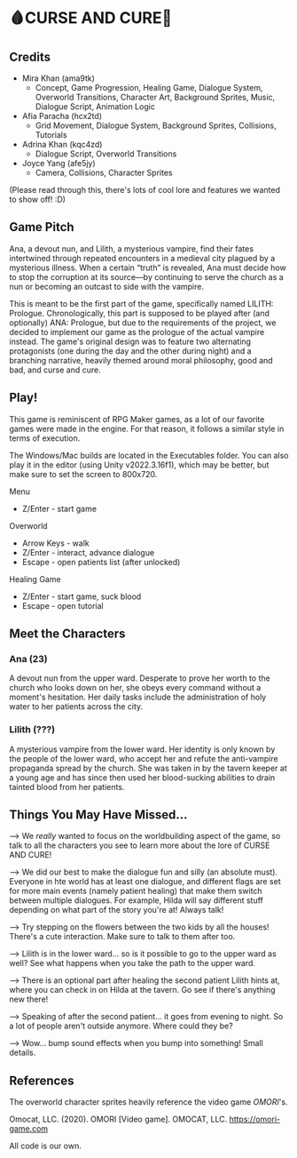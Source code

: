 # 🩸CURSE AND CURE💉

## Credits
- Mira Khan (ama9tk)
    - Concept, Game Progression, Healing Game, Dialogue System, Overworld Transitions, Character Art, Background Sprites, Music, Dialogue Script, Animation Logic
- Afia Paracha (hcx2td)
    - Grid Movement, Dialogue System, Background Sprites, Collisions, Tutorials
- Adrina Khan (kqc4zd)
    - Dialogue Script, Overworld Transitions
- Joyce Yang (afe5jy)
    - Camera, Collisions, Character Sprites 

(Please read through this, there's lots of cool lore and features we wanted to show off! :D)

## Game Pitch

Ana, a devout nun, and Lilith, a mysterious vampire, find their fates intertwined through repeated encounters in a medieval city plagued by a mysterious illness. When a certain “truth” is revealed, Ana must decide how to stop the corruption at its source—by continuing to serve the church as a nun or becoming an outcast to side with the vampire.

This is meant to be the first part of the game, specifically named LILITH: Prologue. Chronologically, this part is supposed to be played after (and optionally) ANA: Prologue, but due to the requirements of the project, we decided to implement our game as the prologue of the actual vampire instead. The game's original design was to feature two alternating protagonists (one during the day and the other during night) and a branching narrative, heavily themed around moral philosophy, good and bad, and curse and cure.

## Play!

This game is reminiscent of RPG Maker games, as a lot of our favorite games were made in the engine. For that reason, it follows a similar style in terms of execution.

The Windows/Mac builds are located in the Executables folder. You can also play it in the editor (using Unity v2022.3.16f1), which may be better, but make sure to set the screen to 800x720.

Menu
- Z/Enter - start game

Overworld
- Arrow Keys - walk
- Z/Enter - interact, advance dialogue
- Escape - open patients list (after unlocked)

Healing Game
- Z/Enter - start game, suck blood
- Escape - open tutorial

## Meet the Characters

### Ana (23)
A devout nun from the upper ward. Desperate to prove her worth to the church who looks down on her, she obeys every command without a moment's hesitation. Her daily tasks include the administration of holy water to her patients across the city.

### Lilith (???)
A mysterious vampire from the lower ward. Her identity is only known by the people of the lower ward, who accept her and refute the anti-vampire propaganda spread by the church. She was taken in by the tavern keeper at a young age and has since then used her blood-sucking abilities to drain tainted blood from her patients.

## Things You May Have Missed...
--> We *really* wanted to focus on the worldbuilding aspect of the game, so talk to all the characters you see to learn more about the lore of CURSE AND CURE!

--> We did our best to make the dialogue fun and silly (an absolute must). Everyone in hte world has at least one dialogue, and different flags are set for more main events (namely patient healing) that make them switch between multiple dialogues. For example, Hilda will say different stuff depending on what part of the story you're at! Always talk!

--> Try stepping on the flowers between the two kids by all the houses! There's a cute interaction. Make sure to talk to them after too.

--> Lilith is in the lower ward... so is it possible to go to the upper ward as well? See what happens when you take the path to the upper ward.

--> There is an optional part after healing the second patient Lilith hints at, where you can check in on Hilda at the tavern. Go see if there's anything new there!

--> Speaking of after the second patient... it goes from evening to night. So a lot of people aren't outside anymore. Where could they be?

--> Wow... bump sound effects when you bump into something! Small details.

## References
The overworld character sprites heavily reference the video game *OMORI*'s.

Omocat, LLC. (2020). OMORI [Video game]. OMOCAT, LLC. https://omori-game.com

All code is our own.


